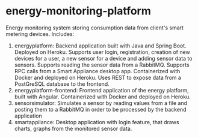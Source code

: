 # energy-monitoring-platform
Energy monitoring system storing consumption data from client's smart metering devices.
Includes:
1. energyplatform: Backend application built with Java and Spring Boot. Deployed on Heroku. Supports user login, registration, creation of new devices for a user, a new sensor for a device and adding sensor data to sensors.  Supports reading the sensor data from a RabbitMQ. Supports RPC calls from a Smart Appliance desktop app. Containerized with Docker and deployed on Heroku. Uses REST to expose data from a PostGreSQL database to the frontend.
2. energyplatform-frontend: Frontend application of the energy platform, built with Angular. Containerized with Docker and deployed on Heroku.
3. sensorsimulator: Simulates a sensor by reading values from a file and posting them to a RabbitMQ in order to be processed by the backend application
4. smartappliance: Desktop application with login feature, that draws charts, graphs from the monitored sensor data.
